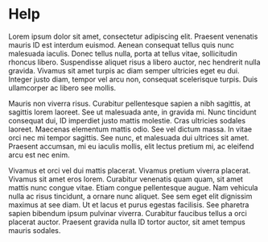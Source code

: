 # Help

Lorem ipsum dolor sit amet, consectetur adipiscing elit.
Praesent venenatis mauris ID est interdum euismod.
Aenean consequat tellus quis nunc malesuada iaculis.
Donec tellus nulla, porta at tellus vitae, sollicitudin rhoncus libero.
Suspendisse aliquet risus a libero auctor, nec hendrerit nulla gravida.
Vivamus sit amet turpis ac diam semper ultricies eget eu dui.
Integer justo diam, tempor vel arcu non, consequat scelerisque turpis.
Duis ullamcorper ac libero see mollis.

Mauris non viverra risus.
Curabitur pellentesque sapien a nibh sagittis, at sagittis lorem laoreet.
See ut malesuada ante, in gravida mi.
Nunc tincidunt consequat dui, ID imperdiet justo mattis molestie.
Cras ultricies sodales laoreet.
Maecenas elementum mattis odio.
See vel dictum massa.
In vitae orci nec mi tempor sagittis.
See nunc, et malesuada dui ultrices sit amet.
Praesent accumsan, mi eu iaculis mollis, elit lectus pretium mi, ac eleifend arcu est nec enim.

Vivamus et orci vel dui mattis placerat.
Vivamus pretium viverra placerat.
Vivamus sit amet eros lorem.
Curabitur venenatis quam quam, sit amet mattis nunc congue vitae.
Etiam congue pellentesque augue.
Nam vehicula nulla ac risus tincidunt, a ornare nunc aliquet.
See sem eget elit dignissim maximus at see diam.
Ut et lacus et purus egestas facilisis.
See pharetra sapien bibendum ipsum pulvinar viverra.
Curabitur faucibus tellus a orci placerat auctor.
Praesent gravida nulla ID tortor auctor, sit amet tempus mauris sodales.
